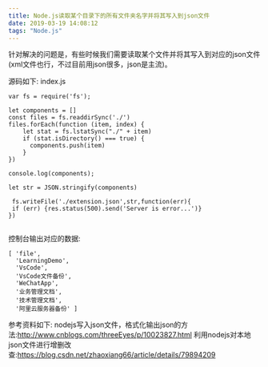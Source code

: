 ```yaml
---
title: Node.js读取某个目录下的所有文件夹名字并将其写入到json文件
date: 2019-03-19 14:08:12
tags: "Node.js"
---
```

针对解决的问题是，有些时候我们需要读取某个文件并将其写入到对应的json文件(xml文件也行，不过目前用json很多，json是主流)。
<!--more-->
源码如下:
index.js
```
var fs = require('fs');

let components = []
const files = fs.readdirSync('./')
files.forEach(function (item, index) {
    let stat = fs.lstatSync("./" + item)
    if (stat.isDirectory() === true) { 
      components.push(item)
    }
})

console.log(components);

let str = JSON.stringify(components)
 
 fs.writeFile('./extension.json',str,function(err){
 if (err) {res.status(500).send('Server is error...')}
})


```

控制台输出对应的数据:
```
[ 'file',
  'LearningDemo',
  'VsCode',
  'VsCode文件备份',
  'WeChatApp',
  '业务管理文档',
  '技术管理文档',
  '阿里云服务器备份' ]

```

参考资料如下:
nodejs写入json文件，格式化输出json的方法:http://www.cnblogs.com/threeEyes/p/10023827.html
利用nodejs对本地json文件进行增删改查:https://blog.csdn.net/zhaoxiang66/article/details/79894209